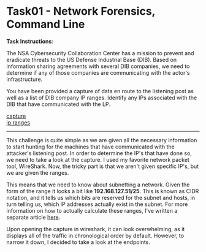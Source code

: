 # Task01 - Network Forensics, Command Line

**Task Instructions**:

The NSA Cybersecurity Collaboration Center has a mission to prevent and eradicate threats to the US Defense Industrial Base (DIB). Based on information sharing agreements with several DIB companies, we need to determine if any of those companies are communicating with the actor's infrastructure.

You have been provided a capture of data en route to the listening post as well as a list of DIB company IP ranges. Identify any IPs associated with the DIB that have communicated with the LP.

[capture] \
[ip ranges]

---

This challenge is quite simple as we are given all the necessary information to start hunting for the machines that have communicated with the attacker's listening post. In order to determine the IP's that have done so, we need to take a look at the capture. I used my favorite network packet tool, WireShark. Now, the tricky part is that we aren't given specific IP's, but we are given the ranges.

This means that we need to know about subnetting a network. Given the form of the range it looks a bit like **192.168.127.51/25**. This is known as CIDR notation, and it tells us which bits are reserved for the subnet and hosts, in turn telling us, which IP addresses actually exist in the subnet. For more information on how to actually calculate these ranges, I've written a separate article [here].

Upon opening the capture in wireshark, it can look overwhelming, as it displays all of the traffic in chronological order by default. However, to narrow it down, I decided to take a look at the endpoints.

[capture]: https://github.com/colton-gabertan/NSACodeBreaker2021/blob/task01/capture.pcap
[ip ranges]: https://github.com/colton-gabertan/NSACodeBreaker2021/blob/task01/ip_ranges.txt
[here]: https://gabertan-colton.medium.com/ipv4-subnetting-c2f70d772789
